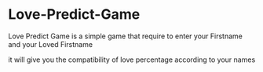 # Love-Predict-Game
Love Predict Game is a simple game that require to enter your Firstname and your Loved Firstname 

it will give you the compatibility of love percentage according to your names
